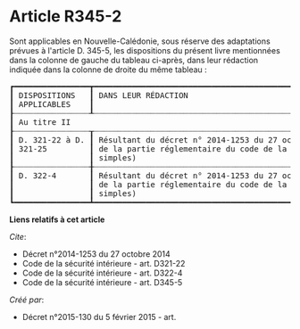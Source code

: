 # Article R345-2

Sont applicables en Nouvelle-Calédonie, sous réserve des adaptations prévues à l'article D. 345-5, les dispositions du
présent livre mentionnées dans la colonne de gauche du tableau ci-après, dans leur rédaction indiquée dans la colonne de
droite du même tableau : 

<pre>
┏━━━━━━━━━━━━━━━━┳━━━━━━━━━━━━━━━━━━━━━━━━━━━━━━━━━━━━━━━━━━━━━━━━━━━━━━━━━━━━━━━━━━━━━━━━━━━━━━━━━━━━━━━━━━━━━━━━━━━━━━━━━━┓
┃ DISPOSITIONS   ┃ DANS LEUR RÉDACTION                                                                                      ┃
┃ APPLICABLES    ┃                                                                                                          ┃
┠┈┈┈┈┈┈┈┈┈┈┈┈┈┈┈┈┸┈┈┈┈┈┈┈┈┈┈┈┈┈┈┈┈┈┈┈┈┈┈┈┈┈┈┈┈┈┈┈┈┈┈┈┈┈┈┈┈┈┈┈┈┈┈┈┈┈┈┈┈┈┈┈┈┈┈┈┈┈┈┈┈┈┈┈┈┈┈┈┈┈┈┈┈┈┈┈┈┈┈┈┈┈┈┈┈┈┈┈┈┈┈┈┈┈┈┈┈┈┈┈┈┈┈┨
┃ Au titre II                                                                                                               ┃
┠┈┈┈┈┈┈┈┈┈┈┈┈┈┈┈┈┰┈┈┈┈┈┈┈┈┈┈┈┈┈┈┈┈┈┈┈┈┈┈┈┈┈┈┈┈┈┈┈┈┈┈┈┈┈┈┈┈┈┈┈┈┈┈┈┈┈┈┈┈┈┈┈┈┈┈┈┈┈┈┈┈┈┈┈┈┈┈┈┈┈┈┈┈┈┈┈┈┈┈┈┈┈┈┈┈┈┈┈┈┈┈┈┈┈┈┈┈┈┈┈┈┈┈┨
┃ D. 321-22 à D. ┃ Résultant du décret n° 2014-1253 du 27 octobre 2014 relatif aux dispositions des livres III, VI et VII   ┃
┃ 321-25         ┃ de la partie réglementaire du code de la sécurité intérieure (Décrets en Conseil d'Etat et décrets       ┃
┃                ┃ simples)                                                                                                 ┃
┠┈┈┈┈┈┈┈┈┈┈┈┈┈┈┈┈╂┈┈┈┈┈┈┈┈┈┈┈┈┈┈┈┈┈┈┈┈┈┈┈┈┈┈┈┈┈┈┈┈┈┈┈┈┈┈┈┈┈┈┈┈┈┈┈┈┈┈┈┈┈┈┈┈┈┈┈┈┈┈┈┈┈┈┈┈┈┈┈┈┈┈┈┈┈┈┈┈┈┈┈┈┈┈┈┈┈┈┈┈┈┈┈┈┈┈┈┈┈┈┈┈┈┈┨
┃ D. 322-4       ┃ Résultant du décret n° 2014-1253 du 27 octobre 2014 relatif aux dispositions des livres III, VI et VII   ┃
┃                ┃ de la partie réglementaire du code de la sécurité intérieure (Décrets en Conseil d'Etat et décrets       ┃
┃                ┃ simples)                                                                                                 ┃
┗━━━━━━━━━━━━━━━━┻━━━━━━━━━━━━━━━━━━━━━━━━━━━━━━━━━━━━━━━━━━━━━━━━━━━━━━━━━━━━━━━━━━━━━━━━━━━━━━━━━━━━━━━━━━━━━━━━━━━━━━━━━━┛
</pre>


**Liens relatifs à cet article**

_Cite_:

  - Décret n°2014-1253 du 27 octobre 2014
  - Code de la sécurité intérieure - art. D321-22
  - Code de la sécurité intérieure - art. D322-4
  - Code de la sécurité intérieure - art. D345-5

_Créé par_:

  - Décret n°2015-130 du 5 février 2015 - art.
